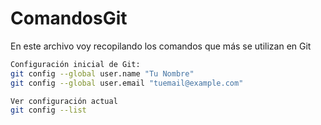 # ComandosGit
En este archivo voy recopilando los comandos que más se utilizan en Git


```bash
Configuración inicial de Git:
git config --global user.name "Tu Nombre"
git config --global user.email "tuemail@example.com"

Ver configuración actual
git config --list

